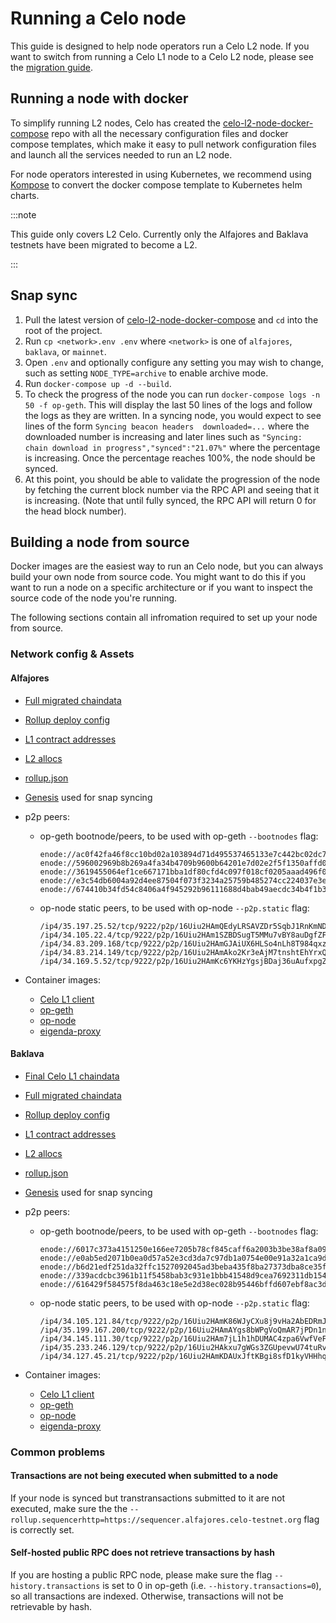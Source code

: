# Running a Celo node

This guide is designed to help node operators run a Celo L2 node.
If you want to switch from running a Celo L1 node to a Celo L2 node, please see the [migration guide](migrate-node.md).

## Running a node with docker

To simplify running L2 nodes, Celo has created the
[celo-l2-node-docker-compose](https://github.com/celo-org/celo-l2-node-docker-compose)
repo with all the necessary configuration files and docker compose templates,
which make it easy to pull network configuration files and launch all the
services needed to run an L2 node.

For node operators interested in using Kubernetes, we recommend using
[Kompose](https://kompose.io) to convert the docker compose template to
Kubernetes helm charts.

:::note

This guide only covers L2 Celo. Currently only the Alfajores and Baklava testnets have been migrated to become a L2.

:::

## Snap sync

1. Pull the latest version of
   [celo-l2-node-docker-compose](https://github.com/celo-org/celo-l2-node-docker-compose)
   and `cd` into the root of the project.
2. Run `cp <network>.env .env` where `<network>` is one of `alfajores`,
   `baklava`, or `mainnet`.
3. Open `.env` and optionally configure any setting you may wish to change, such as setting `NODE_TYPE=archive` to enable archive mode.
4. Run `docker-compose up -d --build`.
5. To check the progress of the node you can run `docker-compose logs -n 50 -f
   op-geth`. This will display the last 50 lines of the logs and follow the logs
   as they are written. In a syncing node, you would expect to see lines of the
   form `Syncing beacon headers  downloaded=...` where the downloaded number is
   increasing and later lines such as `"Syncing: chain download in
   progress","synced":"21.07%"` where the percentage is increasing. Once the
   percentage reaches 100%, the node should be synced.
6. At this point, you should be able to validate the progression of the node by
   fetching the current block number via the RPC API and seeing that it is
   increasing. (Note that until fully synced, the RPC API will return 0 for the
   head block number).

## Building a node from source

Docker images are the easiest way to run an Celo node, but you can always build your own node from source code. You might want to do this if you want to run a node on a specific architecture or if you want to inspect the source code of the node you're running.

The following sections contain all infromation required to set up your node from source.

### Network config & Assets

#### Alfajores

- [Full migrated chaindata](https://storage.googleapis.com/cel2-rollup-files/alfajores/alfajores-migrated-datadir.tar.zst)
- [Rollup deploy config](https://storage.googleapis.com/cel2-rollup-files/alfajores/config.json)
- [L1 contract addresses](https://storage.googleapis.com/cel2-rollup-files/alfajores/deployment-l1.json)
- [L2 allocs](https://storage.googleapis.com/cel2-rollup-files/alfajores/l2-allocs.json)
- [rollup.json](https://storage.googleapis.com/cel2-rollup-files/alfajores/rollup.json)
- [Genesis](https://storage.googleapis.com/cel2-rollup-files/alfajores/genesis.json) used for snap syncing
- p2p peers:
  - op-geth bootnode/peers, to be used with op-geth `--bootnodes` flag:

    ```text
    enode://ac0f42fa46f8cc10bd02a103894d71d495537465133e7c442bc02dc76721a5f41761cc2d8c69e7ba1b33e14e28f516436864d3e0836e2dcdaf032387f72447dd@34.83.164.192:30303
    enode://596002969b8b269a4fa34b4709b9600b64201e7d02e2f5f1350affd021b0cbda6ce2b913ebe24f0fb1edcf66b6c730a8a3b02cd940f4de995f73d3b290a0fc92@34.82.177.77:30303
    enode://3619455064ef1ce667171bba1df80cfd4c097f018cf0205aaad496f0d509611b7c40396893d9e490ee390cd098888279e177a4d9bb09c58387bb0a6031d237f1@34.19.90.27:30303
    enode://e3c54db6004a92d4ee87504f073f3234a25759b485274cc224037e3e5ee792f3b482c3f4fffcb764af6e1859a1aea9710b71e1991e32c1dee7f40352124bb182@35.233.249.87:30303
    enode://674410b34fd54c8406a4f945292b96111688d4bab49aecdc34b4f1b346891f4673dcb03ed44c38ab467ef7bec0b20f6031ad88aa1d35ce1333b343d00fa19fb1@34.168.43.76:30303
    ```

  - op-node static peers, to be used with op-node `--p2p.static` flag:

    ```text
    /ip4/35.197.25.52/tcp/9222/p2p/16Uiu2HAmQEdyLRSAVZDr5SqbJ1RnKmNDhtQJcEKmemrVxe4FxKwR
    /ip4/34.105.22.4/tcp/9222/p2p/16Uiu2HAm1SZBDSugT5MMu7vBY8auDgfZFNhoDeXPLc9Me5FsAxwT
    /ip4/34.83.209.168/tcp/9222/p2p/16Uiu2HAmGJAiUX6HLSo4nLh8T984qxzokwL23cVsYuNZy2SrK7C6
    /ip4/34.83.214.149/tcp/9222/p2p/16Uiu2HAmAko2Kr3eAjM7tnshtEhYrxQYfKUvN2kwiygeFoBAoi8S
    /ip4/34.169.5.52/tcp/9222/p2p/16Uiu2HAmKc6YKHzYgsjBDaj36uAufxpgZFgrzDqVBt6zTPwdhhJD
    ```

- Container images:
  - [Celo L1 client](https://us-docker.pkg.dev/celo-org/us.gcr.io/geth-all:1.8.7)
  - [op-geth](https://us-west1-docker.pkg.dev/devopsre/celo-blockchain-public/op-geth:celo-v2.0.0-rc3)
  - [op-node](https://us-west1-docker.pkg.dev/devopsre/celo-blockchain-public/op-node:celo-v2.0.0-rc3)
  - [eigenda-proxy](https://ghcr.io/layr-labs/eigenda-proxy:v1.6.4)

#### Baklava

- [Final Celo L1 chaindata](https://storage.googleapis.com/cel2-rollup-files/baklava/baklava-l1-final.tar.zst)
- [Full migrated chaindata](https://storage.googleapis.com/cel2-rollup-files/baklava/baklava-migrated-datadir.tar.zst)
- [Rollup deploy config](https://storage.googleapis.com/cel2-rollup-files/baklava/config.json)
- [L1 contract addresses](https://storage.googleapis.com/cel2-rollup-files/baklava/deployment-l1.json)
- [L2 allocs](https://storage.googleapis.com/cel2-rollup-files/baklava/l2-allocs.json)
- [rollup.json](https://storage.googleapis.com/cel2-rollup-files/baklava/rollup.json)
- [Genesis](https://storage.googleapis.com/cel2-rollup-files/baklava/genesis.json) used for snap syncing
- p2p peers:
  - op-geth bootnode/peers, to be used with op-geth `--bootnodes` flag:

    ```text
    enode://6017c373a4151250e166ee7205b78cf845caff6a2003b3be38af8a09a569e413e31b21667d38a065f747a3662aec4920f122ad1bf1d46605cacf2d3d19f0ff5b@34.19.52.198:30303
    enode://e0ab5ed2071b0ea0d57a52e3cd3da7c97db1a0754e00e91a32a1ca9dab6bf040fa1dd8775e8d6812a557d75760b1b90d18a8d69cbf8cfc2b7acdacf0b47fce96@34.168.70.112:30303
    enode://b6d21edf251da32ffc1527092045ad3beba435f8ba27373dba8ce35f3ee54a411dc8327b57ebce9dc5c53e29825ea9e62356289a849fc4a048cce64da771aed8@34.82.194.102:30303
    enode://339acdcbc3961b11f5458bab3c931e1bbb41548d9cea7692311db1543deac1f4a9efc1e6cff93f745865988d16bdc6bbb38cd59a8dde71bafd236eec0d5e0fea@34.82.75.77:30303
    enode://616429f584575f8da463c18e5e2d38ec028b95446bffd607ebf8ac3d2dd3bbe9b859c91efbbbea6cf51ad78fb0d5db178f66ca57e647bd46bfe6692cc06127e9@34.53.24.17:30303
    ```

  - op-node static peers, to be used with op-node `--p2p.static` flag:

    ```text
    /ip4/34.105.121.84/tcp/9222/p2p/16Uiu2HAmK86WJyCXu8j9vHa2AbEDRmJe8DfzAaHPVsVEhnPvq3cE
    /ip4/35.199.167.200/tcp/9222/p2p/16Uiu2HAmAYgs8bWPgVoQmAR7jPDn1n2Gn83Y44LuBpkzJDPyVsqy
    /ip4/34.145.111.30/tcp/9222/p2p/16Uiu2HAm7jL1h1hDUMAC4zpa6VwfVeF6ugF1BcaPMAHuAf176aGG
    /ip4/35.233.246.129/tcp/9222/p2p/16Uiu2HAkxu7gWGs3ZGUpevwU74tuRvjoqAw2ZSEZNCvWaYrK6YkK
    /ip4/34.127.45.21/tcp/9222/p2p/16Uiu2HAmKDAUxJftKBgi8sfD1kyVHHhqMy9Z6Ee4XYyQ7NhwmKgC
    ```

- Container images:
  - [Celo L1 client](https://us-docker.pkg.dev/celo-org/us.gcr.io/geth-all:1.8.8)
  - [op-geth](https://us-west1-docker.pkg.dev/devopsre/celo-blockchain-public/op-geth:celo-v2.0.0-rc4)
  - [op-node](https://us-west1-docker.pkg.dev/devopsre/celo-blockchain-public/op-node:celo-v2.0.0-rc4)
  - [eigenda-proxy](https://ghcr.io/layr-labs/eigenda-proxy:v1.6.4)

### Common problems

#### Transactions are not being executed when submitted to a node

If your node is synced but transtransactions submitted to it are not executed, make sure the the `--rollup.sequencerhttp=https://sequencer.alfajores.celo-testnet.org` flag is correctly set.

#### Self-hosted public RPC does not retrieve transactions by hash

If you are hosting a public RPC node, please make sure the flag `--history.transactions` is set to 0 in op-geth (i.e. `--history.transactions=0`), so all transactions are indexed. Otherwise, transactions will not be retrievable by hash.
